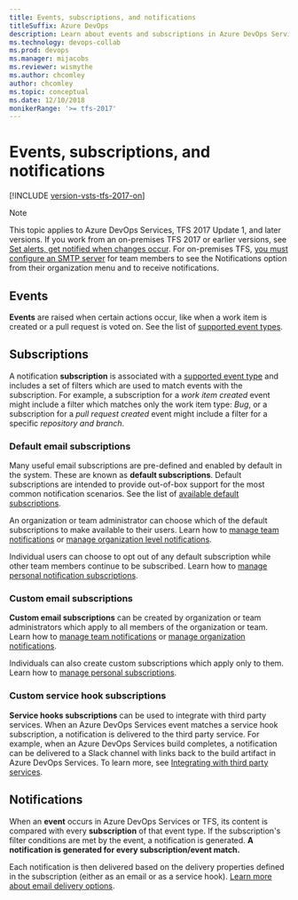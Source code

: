 ```yaml
---
title: Events, subscriptions, and notifications
titleSuffix: Azure DevOps 
description: Learn about events and subscriptions in Azure DevOps Services and TFS, and how they are used to create notifications to users
ms.technology: devops-collab
ms.prod: devops
ms.manager: mijacobs
ms.reviewer: wismythe
ms.author: chcomley
author: chcomley
ms.topic: conceptual
ms.date: 12/10/2018
monikerRange: '>= tfs-2017'
---
```


# Events, subscriptions, and notifications

[!INCLUDE [version-vsts-tfs-2017-on](../_shared/version-tfs-2017-through-vsts.md)]

> [!NOTE]
> This topic applies to Azure DevOps Services, TFS 2017 Update 1, and later versions. If you work from an on-premises TFS 2017 or earlier versions, see [Set alerts, get notified when changes occur](../work/track/alerts-and-notifications.md). For on-premises TFS, [you must configure an SMTP server](/azure/devops/server/admin/setup-customize-alerts) for team members to see the Notifications option from their organization menu and to receive notifications.

## Events

**Events** are raised when certain actions occur, like when a work item is created or a pull request is voted on. See the list of [supported event types](oob-supported-event-types.md).

## Subscriptions

A notification **subscription** is associated with a [supported event type](oob-supported-event-types.md) and includes a set of filters which are used to match events with the subscription. For example, a subscription for a _work item created_ event might include a filter which matches only the work item type: _Bug_, or a subscription for a _pull request created_ event might include a filter for a specific _repository and branch_.

### Default email subscriptions

Many useful email subscriptions are pre-defined and enabled by default in the system. These are known as **default subscriptions**. Default subscriptions are intended to provide out-of-box support for the most common notification scenarios. See the list of [available default subscriptions](oob-built-in-notifications.md).

An organization or team administrator can choose which of the default subscriptions to make available to their users. Learn how to [manage team notifications](howto-manage-team-notifications.md) or [manage organization level notifications](howto-manage-organization-notifications.md).

Individual users can choose to opt out of any default subscription while other team members continue to be subscribed. Learn how to [manage personal notification subscriptions](howto-manage-personal-notifications.md).

### Custom email subscriptions

**Custom email subscriptions** can be created by organization or team administrators which apply to all members of the organization or team. Learn how to [manage team notifications](howto-manage-team-notifications.md) or [manage organization notifications](howto-manage-organization-notifications.md).

Individuals can also create custom subscriptions which apply only to them. Learn how to [manage personal subscriptions](howto-manage-personal-notifications.md).

### Custom service hook subscriptions

**Service hooks subscriptions** can be used to integrate with third party services. When an Azure DevOps Services event matches a service hook subscription, a notification is delivered to the third party service. For example, when an Azure DevOps Services build completes, a notification can be delivered to a Slack channel with links back to the build artifact in Azure DevOps Services. To learn more, see [Integrating with third party services](howto-integrate-third-party-services.md).

## Notifications

When an **event** occurs in Azure DevOps Services or TFS, its content is compared with every **subscription** of that event type. If the subscription's filter conditions are met by the event, a notification is generated. **A notification is generated for every subscription/event match.**

Each notification is then delivered based on the delivery properties defined in the subscription (either as an email or as a service hook). [Learn more about email delivery options](concepts-email-recipients.md).
